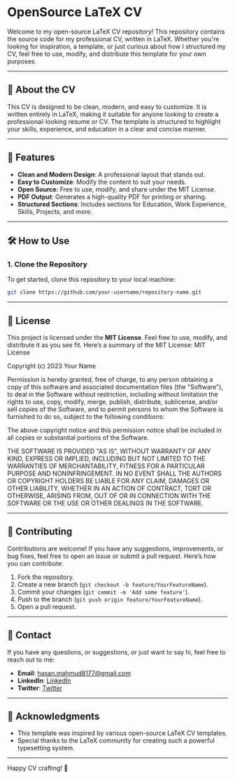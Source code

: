 # OpenSource LaTeX CV

Welcome to my open-source LaTeX CV repository! This repository contains the source code for my professional CV, written in LaTeX. Whether you're looking for inspiration, a template, or just curious about how I structured my CV, feel free to use, modify, and distribute this template for your own purposes.

---

## 📄 About the CV
This CV is designed to be clean, modern, and easy to customize. It is written entirely in LaTeX, making it suitable for anyone looking to create a professional-looking resume or CV. The template is structured to highlight your skills, experience, and education in a clear and concise manner.

---

## 🚀 Features
- **Clean and Modern Design**: A professional layout that stands out.
- **Easy to Customize**: Modify the content to suit your needs.
- **Open Source**: Free to use, modify, and share under the MIT License.
- **PDF Output**: Generates a high-quality PDF for printing or sharing.
- **Structured Sections**: Includes sections for Education, Work Experience, Skills, Projects, and more.

---

## 🛠️ How to Use

### 1. **Clone the Repository**
   To get started, clone this repository to your local machine:
   ```bash
   git clone https://github.com/your-username/repository-name.git
  ```

---

## 📜 License
This project is licensed under the **MIT License**. Feel free to use, modify, and distribute it as you see fit. Here’s a summary of the MIT License:
MIT License

Copyright (c) 2023 Your Name

Permission is hereby granted, free of charge, to any person obtaining a copy
of this software and associated documentation files (the "Software"), to deal
in the Software without restriction, including without limitation the rights
to use, copy, modify, merge, publish, distribute, sublicense, and/or sell
copies of the Software, and to permit persons to whom the Software is
furnished to do so, subject to the following conditions:

The above copyright notice and this permission notice shall be included in all
copies or substantial portions of the Software.

THE SOFTWARE IS PROVIDED "AS IS", WITHOUT WARRANTY OF ANY KIND, EXPRESS OR
IMPLIED, INCLUDING BUT NOT LIMITED TO THE WARRANTIES OF MERCHANTABILITY,
FITNESS FOR A PARTICULAR PURPOSE AND NONINFRINGEMENT. IN NO EVENT SHALL THE
AUTHORS OR COPYRIGHT HOLDERS BE LIABLE FOR ANY CLAIM, DAMAGES OR OTHER
LIABILITY, WHETHER IN AN ACTION OF CONTRACT, TORT OR OTHERWISE, ARISING FROM,
OUT OF OR IN CONNECTION WITH THE SOFTWARE OR THE USE OR OTHER DEALINGS IN THE
SOFTWARE.

---

## 🤝 Contributing
Contributions are welcome! If you have any suggestions, improvements, or bug fixes, feel free to open an issue or submit a pull request. Here’s how you can contribute:
1. Fork the repository.
2. Create a new branch (`git checkout -b feature/YourFeatureName`).
3. Commit your changes (`git commit -m 'Add some feature'`).
4. Push to the branch (`git push origin feature/YourFeatureName`).
5. Open a pull request.

---

## 📧 Contact
If you have any questions, or suggestions, or just want to say hi, feel free to reach out to me:
- **Email**: hasan.mahmud8177@gmail.com
- **LinkedIn**: [LinkedIn](https://www.linkedin.com/in/rhidoyhasanmahmud/)
- **Twitter**: [Twitter](https://x.com/RhidoyMahmud)

---

## 🙏 Acknowledgments
- This template was inspired by various open-source LaTeX CV templates.
- Special thanks to the LaTeX community for creating such a powerful typesetting system.

---

Happy CV crafting! 🚀
